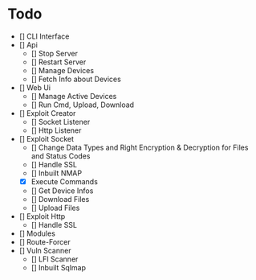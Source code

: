 # Todo
- [] CLI Interface
- [] Api
    - [] Stop Server
    - [] Restart Server
    - [] Manage Devices
    - [] Fetch Info about Devices
- [] Web Ui 
    - [] Manage Active Devices
    - [] Run Cmd, Upload, Download
- [] Exploit Creator
    - [] Socket Listener
    - [] Http Listener
- [] Exploit Socket
    - [] Change Data Types and Right Encryption & Decryption for Files and Status Codes
    - [] Handle SSL
    - [] Inbuilt NMAP
    - [x] Execute Commands
    - [] Get Device Infos
    - [] Download Files
    - [] Upload Files
- [] Exploit Http
    - [] Handle SSL
- [] Modules
- [] Route-Forcer
- [] Vuln Scanner
    - [] LFI Scanner
    - [] Inbuilt Sqlmap 

